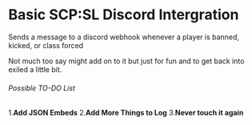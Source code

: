 # Basic SCP:SL Discord Intergration
Sends a message to a discord webhook whenever a player is banned, kicked, or class forced

Not much too say might add on to it but just for fun and to get back into exiled a little bit.

###### Possible TO-DO List
1.**Add JSON Embeds**
2.**Add More Things to Log**
3.**Never touch it again**
